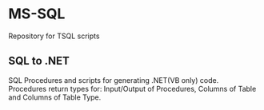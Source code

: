 # MS-SQL
Repository for TSQL scripts
## SQL to .NET
SQL Procedures and scripts for generating .NET(VB only) code.  
Procedures return types for: Input/Output of Procedures, Columns of Table and Columns of Table Type.

